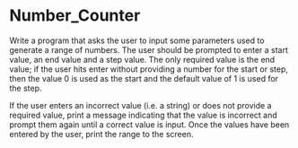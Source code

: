 # Number_Counter

Write a program that asks the user to input some parameters used to generate a range of
numbers. The user should be prompted to enter a start value, an end value and a step value.
The only required value is the end value; if the user hits enter without providing a number
for the start or step, then the value 0 is used as the start and the default value of 1 is used
for the step.

If the user enters an incorrect value (i.e. a string) or does not provide a required value, print a
message indicating that the value is incorrect and prompt them again until a correct value is
input. Once the values have been entered by the user, print the range to the screen.
